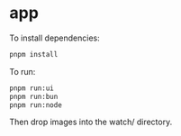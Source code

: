 # app

To install dependencies:

```bash
pnpm install
```

To run:

```bash
pnpm run:ui
pnpm run:bun
pnpm run:node
```

Then drop images into the watch/ directory.
